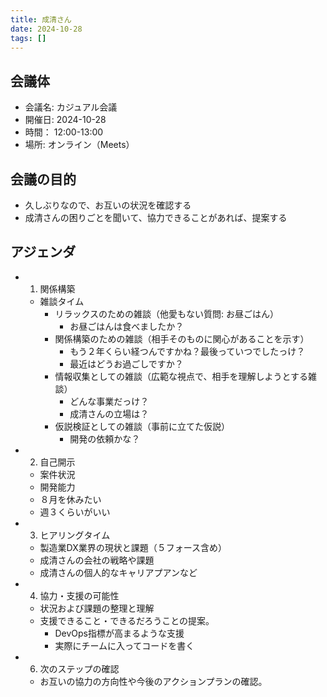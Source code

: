```yaml
---
title: 成清さん
date: 2024-10-28
tags: []
---
```


## 会議体
- 会議名: カジュアル会議
- 開催日: 2024-10-28
- 時間： 12:00-13:00
- 場所: オンライン（Meets）

## 会議の目的
- 久しぶりなので、お互いの状況を確認する
- 成清さんの困りごとを聞いて、協力できることがあれば、提案する

## アジェンダ
- 1. 関係構築
  - 雑談タイム
    - リラックスのための雑談（他愛もない質問: お昼ごはん）
      - お昼ごはんは食べましたか？
    - 関係構築のための雑談（相手そのものに関心があることを示す）
      - もう２年くらい経つんですかね？最後っていつでしたっけ？
      - 最近はどうお過ごしですか？
    - 情報収集としての雑談（広範な視点で、相手を理解しようとする雑談）
      - どんな事業だっけ？
      - 成清さんの立場は？
    - 仮説検証としての雑談（事前に立てた仮説）
      - 開発の依頼かな？
- 2. 自己開示
  - 案件状況
  - 開発能力
  - ８月を休みたい
  - 週３くらいがいい
- 3. ヒアリングタイム
  - 製造業DX業界の現状と課題（５フォース含め）
  - 成清さんの会社の戦略や課題
  - 成清さんの個人的なキャリアプアンなど
- 4. 協力・支援の可能性
  - 状況および課題の整理と理解
  - 支援できること・できるだろうことの提案。
    - DevOps指標が高まるような支援
    - 実際にチームに入ってコードを書く
- 6. 次のステップの確認
  - お互いの協力の方向性や今後のアクションプランの確認。



